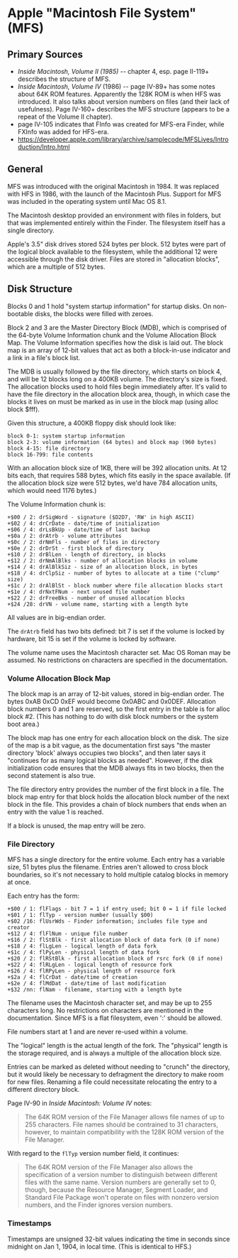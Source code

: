 ﻿# Apple "Macintosh File System" (MFS) #

## Primary Sources ##

 - _Inside Macintosh, Volume II (1985)_ -- chapter 4, esp. page II-119+ describes the structure
   of MFS.
 - _Inside Macintosh, Volume IV_ (1986) -- page IV-89+ has some notes about 64K ROM features.
   Apparently the 128K ROM is when HFS was introduced.  It also talks about version numbers on
   files (and their lack of usefulness).  Page IV-160+ describes the MFS structure (appears to
   be a repeat of the Volume II chapter).
 - page IV-105 indicates that FInfo was created for MFS-era Finder, while FXInfo was added
   for HFS-era.
 - https://developer.apple.com/library/archive/samplecode/MFSLives/Introduction/Intro.html

## General ##

MFS was introduced with the original Macintosh in 1984.  It was replaced with HFS in 1986, with
the launch of the Macintosh Plus.  Support for MFS was included in the operating system until
Mac OS 8.1.

The Macintosh desktop provided an environment with files in folders, but that was implemented
entirely within the Finder.  The filesystem itself has a single directory.

Apple's 3.5" disk drives stored 524 bytes per block.  512 bytes were part of the logical block
available to the filesystem, while the additional 12 were accessible through the disk driver.
Files are stored in "allocation blocks", which are a multiple of 512 bytes.

## Disk Structure ##

Blocks 0 and 1 hold "system startup information" for startup disks.  On non-bootable disks, the
blocks were filled with zeroes.

Block 2 and 3 are the Master Directory Block (MDB), which is comprised of the 64-byte Volume
Information chunk and the Volume Allocation Block Map.  The Volume Information specifies how the
disk is laid out.  The block map is an array of 12-bit values that act as both a block-in-use
indicator and a link in a file's block list.

The MDB is usually followed by the file directory, which starts on block 4, and will be 12 blocks
long on a 400KB volume.  The directory's size is fixed.  The allocation blocks used to hold files
begin immediately after.  It's valid to have the file directory in the allocation block area,
though, in which case the blocks it lives on must be marked as in use in the block map (using
alloc block $fff).

Given this structure, a 400KB floppy disk should look like:
```
block 0-1: system startup information
block 2-3: volume information (64 bytes) and block map (960 bytes)
block 4-15: file directory
block 16-799: file contents
```
With an allocation block size of 1KB, there will be 392 allocation units.  At 12 bits each,
that requires 588 bytes, which fits easily in the space available.  (If the allocation block
size were 512 bytes, we'd have 784 allocation units, which would need 1176 bytes.)

The Volume Information chunk is:
```
+$00 / 2: drSigWord - signature ($D2D7, 'RW' in high ASCII)
+$02 / 4: drCrDate - date/time of initialization
+$06 / 4: drLsBkUp - date/time of last backup
+$0a / 2: drAtrb - volume attributes
+$0c / 2: drNmFls - number of files in directory
+$0e / 2: drDrSt - first block of directory
+$10 / 2: drBlLen - length of directory, in blocks
+$12 / 2: drNmAlBlks - number of allocation blocks in volume
+$14 / 4: drAlBlkSiz - size of an allocation block, in bytes
+$18 / 4: drClpSiz - number of bytes to allocate at a time ("clump" size)
+$1c / 2: drAlBlSt - block number where file allocation blocks start
+$1e / 4: drNxtFNum - next unused file number
+$22 / 2: drFreeBks - number of unused allocation blocks
+$24 /28: drVN - volume name, starting with a length byte
```
All values are in big-endian order.

The `drAtrb` field has two bits defined: bit 7 is set if the volume is locked by hardware, bit 15
is set if the volume is locked by software.

The volume name uses the Macintosh character set.  Mac OS Roman may be assumed.  No restrictions
on characters are specified in the documentation.

### Volume Allocation Block Map ###

The block map is an array of 12-bit values, stored in big-endian order.  The bytes 0xAB 0xCD 0xEF
would become 0x0ABC and 0x0DEF.  Allocation block numbers 0 and 1 are reserved, so the first
entry in the table is for alloc block #2.  (This has nothing to do with disk block numbers or
the system boot area.)

The block map has one entry for each allocation block on the disk.  The size of the map is
a bit vague, as the documentation first says "the master directory 'block' always occupies two
blocks", and then later says it "continues for as many logical blocks as needed".  However, if
the disk initialization code ensures that the MDB always fits in two blocks, then the second
statement is also true.

The file directory entry provides the number of the first block in a file.  The block map entry
for that block holds the allocation block number of the next block in the file.  This provides
a chain of block numbers that ends when an entry with the value 1 is reached.

If a block is unused, the map entry will be zero.

### File Directory ###

MFS has a single directory for the entire volume.  Each entry has a variable size, 51 bytes plus
the filename.  Entries aren't allowed to cross block boundaries, so it's not necessary to hold
multiple catalog blocks in memory at once.

Each entry has the form:
```
+$00 / 1: flFlags - bit 7 = 1 if entry used; bit 0 = 1 if file locked
+$01 / 1: flTyp - version number (usually $00)
+$02 /16: flUsrWds - Finder information; includes file type and creator
+$12 / 4: flFlNum - unique file number
+$16 / 2: flStBlk - first allocation block of data fork (0 if none)
+$18 / 4: flLgLen - logical length of data fork
+$1c / 4: flPyLen - physical length of data fork
+$20 / 2: flRStBlk - first allocation block of rsrc fork (0 if none)
+$22 / 4: flRLgLen - logical length of resource fork
+$26 / 4: flRPyLen - physical length of resource fork
+$2a / 4: flCrDat - date/time of creation
+$2e / 4: flMdDat - date/time of last modification
+$32 /nn: flNam - filename, starting with a length byte
```
The filename uses the Macintosh character set, and may be up to 255 characters long.  No
restrictions on characters are mentioned in the documentation.  Since MFS is a flat filesystem,
even ':' should be allowed.

File numbers start at 1 and are never re-used within a volume.

The "logical" length is the actual length of the fork.  The "physical" length is the storage
required, and is always a multiple of the allocation block size.

Entries can be marked as deleted without needing to "crunch" the directory, but it would likely
be necessary to defragment the directory to make room for new files.  Renaming a file could
necessitate relocating the entry to a different directory block.

Page IV-90 in _Inside Macintosh: Volume IV_ notes:
> The 64K ROM version of the File Manager allows file names of up to 255 characters.  File names
> should be contrained to 31 characters, however, to maintain compatibility with the 128K ROM
> version of the File Manager.

With regard to the `flTyp` version number field, it continues:
> The 64K ROM version of the File Manager also allows the specification of a version number
> to distinguish between different files with the same name.  Version numbers are generally
> set to 0, though, because the Resource Manager, Segment Loader, and Standard File Package
> won't operate on files with nonzero version numbers, and the Finder ignores version numbers.

### Timestamps ###

Timestamps are unsigned 32-bit values indicating the time in seconds since midnight on
Jan 1, 1904, in local time.  (This is identical to HFS.)
